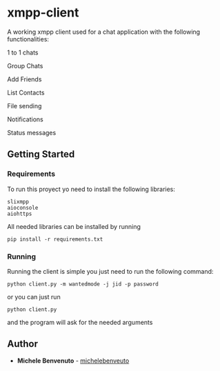 # xmpp-client

A working xmpp client used for a chat application with the following functionalities:

1 to 1 chats

Group Chats

Add Friends

List Contacts

File sending

Notifications 

Status messages

## Getting Started 

### Requirements

To run this proyect yo need to install the following libraries:

```
slixmpp
aioconsole
aiohttps
```

All needed libraries can be installed by running

```
pip install -r requirements.txt 
```

### Running 

Running the client is simple you just need to run the following command:


```
python client.py -m wantedmode -j jid -p password
```

or you can just run

```
python client.py
```
and the program will ask for the needed arguments

## Author

* **Michele Benvenuto** - [michelebenveuto](https://github.com/michelebenveuto)

 
